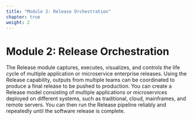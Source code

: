 ```yaml
---
title: "Module 2: Release Orchestration"
chapter: true
weight: 2
---
```


# Module 2: Release Orchestration

The Release module captures, executes, visualizes, and controls the life cycle of multiple application or microservice enterprise releases. Using the Release capability, outputs from multiple teams can be coordinated to produce a final release to be pushed to production. You can create a Release model consisting of multiple applications or microservices deployed on different systems, such as traditional, cloud, mainframes, and remote servers. You can then run the Release pipeline reliably and repeatedly until the software release is complete.